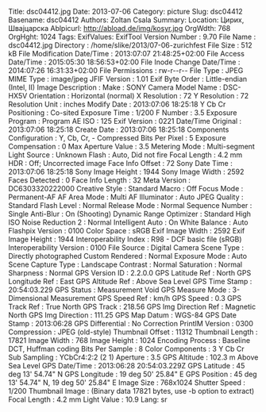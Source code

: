 Title: dsc04412.jpg
Date: 2013-07-06
Category: picture
Slug: dsc04412
Basename: dsc04412
Authors: Zoltan Csala
Summary:
Location: Цирих, Швајцарска
Ablpicurl: http://abload.de/img/kosyr.jpg
OrgWdth: 768
OrgHght: 1024
Tags:
ExifValues: ExifTool Version Number : 9.70
            File Name : dsc04412.jpg
            Directory : /home/slike/2013/07-06-zurichfest
            File Size : 512 kB
            File Modification Date/Time : 2013:07:07 21:48:25+02:00
            File Access Date/Time : 2015:05:30 18:56:53+02:00
            File Inode Change Date/Time : 2014:07:26 16:31:33+02:00
            File Permissions : rw-r--r--
            File Type : JPEG
            MIME Type : image/jpeg
            JFIF Version : 1.01
            Exif Byte Order : Little-endian (Intel, II)
            Image Description :
            Make : SONY
            Camera Model Name : DSC-HX5V
            Orientation : Horizontal (normal)
            X Resolution : 72
            Y Resolution : 72
            Resolution Unit : inches
            Modify Date : 2013:07:06 18:25:18
            Y Cb Cr Positioning : Co-sited
            Exposure Time : 1/200
            F Number : 3.5
            Exposure Program : Program AE
            ISO : 125
            Exif Version : 0221
            Date/Time Original : 2013:07:06 18:25:18
            Create Date : 2013:07:06 18:25:18
            Components Configuration : Y, Cb, Cr, -
            Compressed Bits Per Pixel : 5
            Exposure Compensation : 0
            Max Aperture Value : 3.5
            Metering Mode : Multi-segment
            Light Source : Unknown
            Flash : Auto, Did not fire
            Focal Length : 4.2 mm
            HDR : Off; Uncorrected image
            Face Info Offset : 72
            Sony Date Time : 2013:07:06 18:25:18
            Sony Image Height : 1944
            Sony Image Width : 2592
            Faces Detected : 0
            Face Info Length : 32
            Meta Version : DC6303320222000
            Creative Style : Standard
            Macro : Off
            Focus Mode : Permanent-AF
            AF Area Mode : Multi
            AF Illuminator : Auto
            JPEG Quality : Standard
            Flash Level : Normal
            Release Mode : Normal
            Sequence Number : Single
            Anti-Blur : On (Shooting)
            Dynamic Range Optimizer : Standard
            High ISO Noise Reduction 2 : Normal
            Intelligent Auto : On
            White Balance : Auto
            Flashpix Version : 0100
            Color Space : sRGB
            Exif Image Width : 2592
            Exif Image Height : 1944
            Interoperability Index : R98 - DCF basic file (sRGB)
            Interoperability Version : 0100
            File Source : Digital Camera
            Scene Type : Directly photographed
            Custom Rendered : Normal
            Exposure Mode : Auto
            Scene Capture Type : Landscape
            Contrast : Normal
            Saturation : Normal
            Sharpness : Normal
            GPS Version ID : 2.2.0.0
            GPS Latitude Ref : North
            GPS Longitude Ref : East
            GPS Altitude Ref : Above Sea Level
            GPS Time Stamp : 20:54:03.229
            GPS Status : Measurement Void
            GPS Measure Mode : 3-Dimensional Measurement
            GPS Speed Ref : km/h
            GPS Speed : 0.3
            GPS Track Ref : True North
            GPS Track : 218.56
            GPS Img Direction Ref : Magnetic North
            GPS Img Direction : 111.25
            GPS Map Datum : WGS-84
            GPS Date Stamp : 2013:06:28
            GPS Differential : No Correction
            PrintIM Version : 0300
            Compression : JPEG (old-style)
            Thumbnail Offset : 11312
            Thumbnail Length : 17821
            Image Width : 768
            Image Height : 1024
            Encoding Process : Baseline DCT, Huffman coding
            Bits Per Sample : 8
            Color Components : 3
            Y Cb Cr Sub Sampling : YCbCr4:2:2 (2 1)
            Aperture : 3.5
            GPS Altitude : 102.3 m Above Sea Level
            GPS Date/Time : 2013:06:28 20:54:03.229Z
            GPS Latitude : 45 deg 13' 54.74" N
            GPS Longitude : 19 deg 50' 25.84" E
            GPS Position : 45 deg 13' 54.74" N, 19 deg 50' 25.84" E
            Image Size : 768x1024
            Shutter Speed : 1/200
            Thumbnail Image : (Binary data 17821 bytes, use -b option to extract)
            Focal Length : 4.2 mm
            Light Value : 10.9
Lang: sr


